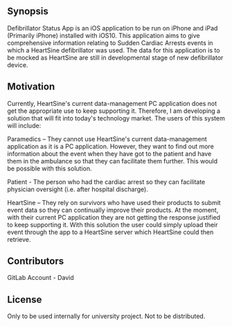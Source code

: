 ## Synopsis
Defibrillator Status App is an iOS application to be run on iPhone and iPad (Primarily iPhone) installed with iOS10. This application aims to give comprehensive information relating to Sudden Cardiac Arrests events in which a HeartSine defibrillator was used. The data for this application is to be mocked as HeartSine are still in developmental stage of new defibrillator device.

## Motivation
Currently, HeartSine's current data-management PC application does not get the appropriate use to keep supporting it. Therefore, I am developing a solution that will fit into today's technology market.  The users of this system will include:

Paramedics – They cannot use HeartSine's current data-management application as it is a PC application. However, they want to find out more information about the event when they have got to the patient and have them in the ambulance so that they can facilitate them further. This would be possible with this solution.

Patient - The person who had the cardiac arrest so they can facilitate physician oversight (i.e. after hospital discharge).

HeartSine – They rely on survivors who have used their products to submit event data so they can continually improve their products. At the moment, with their current PC application they are not getting the response justified to keep supporting it. With this solution the user could simply upload their event through the app to a HeartSine server which HeartSine could then retrieve.

## Contributors
GitLab Account - David

## License
Only to be used internally for university project. Not to be distributed.